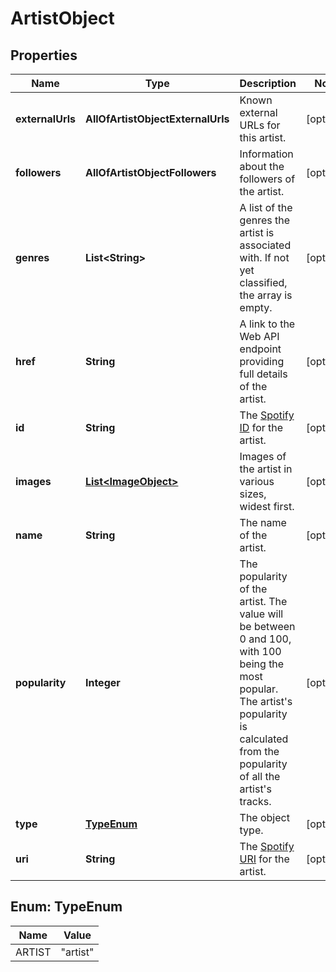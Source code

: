 # ArtistObject

## Properties
Name | Type | Description | Notes
------------ | ------------- | ------------- | -------------
**externalUrls** | **AllOfArtistObjectExternalUrls** | Known external URLs for this artist.  |  [optional]
**followers** | **AllOfArtistObjectFollowers** | Information about the followers of the artist.  |  [optional]
**genres** | **List&lt;String&gt;** | A list of the genres the artist is associated with. If not yet classified, the array is empty.  |  [optional]
**href** | **String** | A link to the Web API endpoint providing full details of the artist.  |  [optional]
**id** | **String** | The [Spotify ID](/documentation/web-api/concepts/spotify-uris-ids) for the artist.  |  [optional]
**images** | [**List&lt;ImageObject&gt;**](ImageObject.md) | Images of the artist in various sizes, widest first.  |  [optional]
**name** | **String** | The name of the artist.  |  [optional]
**popularity** | **Integer** | The popularity of the artist. The value will be between 0 and 100, with 100 being the most popular. The artist&#x27;s popularity is calculated from the popularity of all the artist&#x27;s tracks.  |  [optional]
**type** | [**TypeEnum**](#TypeEnum) | The object type.  |  [optional]
**uri** | **String** | The [Spotify URI](/documentation/web-api/concepts/spotify-uris-ids) for the artist.  |  [optional]

<a name="TypeEnum"></a>
## Enum: TypeEnum
Name | Value
---- | -----
ARTIST | &quot;artist&quot;
